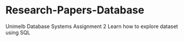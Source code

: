 # Research-Papers-Database
Unimelb Database Systems Assignment 2
Learn how to explore dataset using SQL
